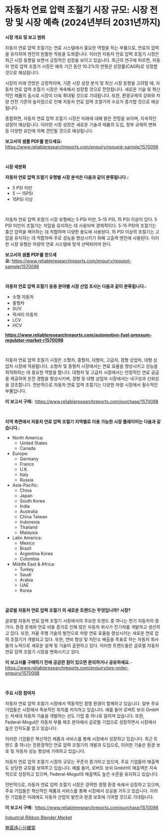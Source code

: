 <p><h1>자동차 연료 압력 조절기 시장 규모: 시장 전망 및 시장 예측 (2024년부터 2031년까지)</h1></p><p><strong>시장 개요 및 보고 범위</strong></p>
<p><p>자동차 연료 압력 조절기는 연료 시스템에서 중요한 역할을 하는 부품으로, 연료의 압력을 유지하여 엔진의 원활한 작동을 도와줍니다. 이러한 자동차 연료 압력 조절기 시장은 최근 시장 동향을 보면서 긍정적인 성장을 보이고 있습니다. 최근의 연구에 따르면, 자동차 연료 압력 조절기 시장은 예측 기간 동안 10.2%의 연평균 성장률(CAGR)로 성장할 것으로 예상됩니다.</p><p>시장의 미래 전망은 긍정적이며, 기존 시장 성장 분석 및 최신 시장 동향을 고려할 때, 자동차 연료 압력 조절기 시장은 계속해서 성장할 것으로 전망됩니다. 새로운 기술 및 혁신적인 제품의 출시로 시장이 더욱 확대될 것으로 기대됩니다. 또한, 환경규제의 강화와 차량 안전 기준의 높아짐으로 인해 자동차 연료 압력 조절기의 수요가 증가할 것으로 예상됩니다.</p><p>종합하면, 자동차 연료 압력 조절기 시장은 미래에 대해 밝은 전망을 보이며, 지속적인 성장이 예상됩니다. 이러한 시장 성장은 새로운 기술과 제품의 도입, 정부 규제의 변화 등 다양한 요인에 의해 견인될 것으로 예상됩니다.</p></p>
<p><strong>보고서의 샘플 PDF를 받으세요:</strong> <a href="https://www.reliableresearchreports.com/enquiry/request-sample/1570098">https://www.reliableresearchreports.com/enquiry/request-sample/1570098</a></p>
<p>&nbsp;</p>
<p><strong>시장 세분화</strong></p>
<p><strong>자동차 연료 압력 조절기 유형별 시장 분석은 다음과 같이 분류됩니다.:</strong></p>
<p><ul><li>5 PSI 미만</li><li>5 — 15PSI</li><li>15PSI 이상</li></ul></p>
<p>&nbsp;</p>
<p><p>자동차 연료 압력 조절기 시장 유형에는 5 PSI 미만, 5-15 PSI, 15 PSI 이상이 있다. 5 PSI 미만의 조절기는 저압을 유지하는 데 사용되며 경제적이다. 5-15 PSI의 조절기는 중간 압력을 제어하는 데 적합하며 다양한 용도에 사용된다. 15 PSI 이상의 조절기는 고압을 유지하는 데 적합하며 주로 성능을 향상시키기 위해 고출력 엔진에 사용된다. 이러한 시장 유형은 차량의 연료 시스템에 맞게 선택되어야 한다.</p></p>
<p><strong>보고서의 샘플 PDF를 받으세요:</strong>&nbsp;<a href="https://www.reliableresearchreports.com/enquiry/request-sample/1570098">https://www.reliableresearchreports.com/enquiry/request-sample/1570098</a></p>
<p>&nbsp;</p>
<p><strong> 자동차 연료 압력 조절기 응용 분야별 시장 산업 조사는 다음과 같이 분류됩니다.:</strong></p>
<p><ul><li>소형 자동차</li><li>중형차</li><li>SUV</li><li>럭셔리 자동차</li><li>LCV</li><li>HCV</li></ul></p>
<p><strong><a href="https://www.reliableresearchreports.com/automotive-fuel-pressure-regulator-market-r1570098">https://www.reliableresearchreports.com/automotive-fuel-pressure-regulator-market-r1570098</a></strong></p>
<p>&nbsp;</p>
<p><p>자동차 연료 압력 조절기 시장은 소형차, 중형차, 대형차, 고급차, 경형 상업차, 대형 상업차 시장에 적용됩니다. 소형차 및 중형차 시장에서는 연료 효율을 향상시키고 성능을 최적화하는 데 중요한 역할을 합니다. 대형차 및 고급차 시장에서는 안정적인 연료 공급을 제공하여 운전 경험을 향상시키며, 경형 및 대형 상업차 시장에서는 내구성과 신뢰성을 강조합니다. 전반적으로 자동차 연료 압력 조절기는 다양한 차량 시장에서 필수적인 부품입니다.</p></p>
<p><strong>이 보고서 구매:</strong>&nbsp; <a href="https://www.reliableresearchreports.com/purchase/1570098">https://www.reliableresearchreports.com/purchase/1570098</a></p>
<p>&nbsp;</p>
<p><strong>지역 측면에서 자동차 연료 압력 조절기 지역별로 이용 가능한 시장 플레이어는 다음과 같습니다.:</strong></p>
<p><ul>
    <li>
        North America:
        <ul>
            <li>United States</li>
            <li>Canada</li>
        </ul>
    </li>
    <li>
        Europe:
        <ul>
            <li>Germany</li>
            <li>France</li>
            <li>U.K.</li>
            <li>Italy</li>
            <li>Russia</li>
        </ul>
    </li>
    <li>
        Asia-Pacific:
        <ul>
            <li>China</li>
            <li>Japan</li>
            <li>South Korea</li>
            <li>India</li>
            <li>Australia</li>
            <li>China Taiwan</li>
            <li>Indonesia</li>
            <li>Thailand</li>
            <li>Malaysia</li>
        </ul>
    </li>
    <li>
        Latin America:
        <ul>
            <li>Mexico</li>
            <li>Brazil</li>
            <li>Argentina Korea</li>
            <li>Colombia</li>
        </ul>
    </li>
    <li>
        Middle East & Africa:
        <ul>
            <li>Turkey</li>
            <li>Saudi</li>
            <li>Arabia</li>
            <li>UAE</li>
            <li>Korea</li>
        </ul>
    </li>
    </ul></p>
<p>&nbsp;</p>
<p><strong>글로벌 자동차 연료 압력 조절기 의 새로운 트렌드는 무엇입니까? 시장?</strong></p>
<p><p>글로벌 자동차 연료 압력 조절기 시장에서의 주요한 트렌드 중 하나는 전기 자동차의 증가다. 환경 문제와 연료 비용 증가로 인해 많은 자동차 회사가 전기차를 개발하고 생산하고 있다. 또한, 자율 주행 기술의 발전으로 차량 연료 효율을 향상시키는 새로운 연료 압력 조절기가 개발되고 있다. 또한, 연비 향상 및 저탄소 배출을 목표로 하는 자동차 회사들의 노력으로 새로운 설계 및 기술이 출현하고 있다. 이러한 트렌드들은 글로벌 자동차 연료 압력 조절기 시장을 변화시키고 있다.</p></p>
<p><strong>이 보고서를 구매하기 전에 궁금한 점이 있으면 문의하거나 공유하세요.</strong>- <a href="https://www.reliableresearchreports.com/enquiry/pre-order-enquiry/1570098">https://www.reliableresearchreports.com/enquiry/pre-order-enquiry/1570098</a></p>
<p>&nbsp;</p>
<p><strong>주요 시장 참여자</strong></p>
<p><p>자동차 연료 압력 조절기 시장에서 역동적인 경쟁 환경이 함께하고 있습니다. 일부 주요 기업들은 시장에서 독보적인 위치를 차지하고 있습니다. 예를 들어 로버트 보쉬 GmbH는 차세대 자동차 기술을 개발하는 선도 기업 중 하나로 알려져 있습니다. 또한, Federal-Mogul은 자동차 부품 제조 분야에서 글로벌 기업으로 성장하면서 시장에서 높은 인지도를 얻고 있습니다.</p><p>이러한 기업들은 혁신적인 제품과 서비스를 통해 시장에서 성장하고 있습니다. 최근 트렌드 중 하나는 친환경적인 연료 압력 조절기의 개발과 도입으로, 이러한 기술은 환경 보호 및 자동차 성능 향상에 기여하고 있습니다.</p><p>자동차 연료 압력 조절기 시장의 규모는 꾸준히 증가하고 있으며, 주요 기업들의 매출액도 상당한 규모를 보여주고 있습니다. 예를 들어, 로버트 보쉬 GmbH의 매출액은 지속적으로 성장하고 있으며, Federal-Mogul의 매출액도 높은 수준을 유지하고 있습니다.</p><p>전반적으로, 자동차 연료 압력 조절기 시장은 강력한 경쟁 환경 속에서 성장하고 있으며, 주요 기업들은 혁신적인 제품과 서비스를 통해 시장에서 성공을 거두고 있습니다. 이러한 기업들은 미래에도 자동차 산업의 발전과 환경 보호에 기여할 것으로 기대됩니다.</p></p>
<p><strong>이 보고서 구매:</strong>&nbsp;&nbsp;<a href="https://www.reliableresearchreports.com/purchase/1570098">https://www.reliableresearchreports.com/purchase/1570098</a></p>
<p><p><a href="https://fearless-okapi-6c8.notion.site/Industrial-Ribbon-Blender-Market-Size-CAGR-Trends-2024-2030-7e2185f9cafc4ecf8ccc5fbd93af66e7">Industrial Ribbon Blender Market</a></p><p><a href="https://github.com/oqoeusbvpadwjs08/Market-Research-Report-List-1/blob/main/838835530615.md">無菌遠心分離管</a></p></p>